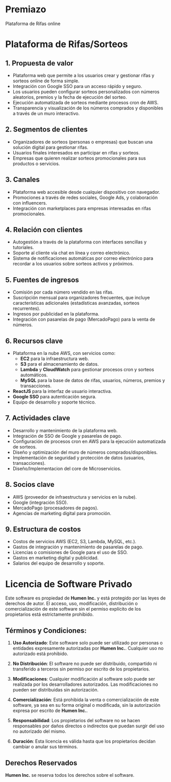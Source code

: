 # Premiazo
Plataforma de Rifas online

# Plataforma de Rifas/Sorteos

## 1. Propuesta de valor
- Plataforma web que permite a los usuarios crear y gestionar rifas y sorteos online de forma simple.
- Integración con Google SSO para un acceso rápido y seguro.
- Los usuarios pueden configurar sorteos personalizados con números aleatorios, premios y la fecha de ejecución del sorteo.
- Ejecución automatizada de sorteos mediante procesos cron de AWS.
- Transparencia y visualización de los números comprados y disponibles a través de un muro interactivo.

## 2. Segmentos de clientes
- Organizadores de sorteos (personas o empresas) que buscan una solución digital para gestionar rifas.
- Usuarios finales interesados en participar en rifas y sorteos.
- Empresas que quieren realizar sorteos promocionales para sus productos o servicios.

## 3. Canales
- Plataforma web accesible desde cualquier dispositivo con navegador.
- Promociones a través de redes sociales, Google Ads, y colaboración con influencers.
- Integración con marketplaces para empresas interesadas en rifas promocionales.

## 4. Relación con clientes
- Autogestión a través de la plataforma con interfaces sencillas y tutoriales.
- Soporte al cliente vía chat en línea y correo electrónico.
- Sistema de notificaciones automáticas por correo electrónico para recordar a los usuarios sobre sorteos activos y próximos.

## 5. Fuentes de ingresos
- Comisión por cada número vendido en las rifas.
- Suscripción mensual para organizadores frecuentes, que incluye características adicionales (estadísticas avanzadas, sorteos recurrentes).
- Ingresos por publicidad en la plataforma.
- Integración con pasarelas de pago (MercadoPago) para la venta de números.

## 6. Recursos clave
- Plataforma en la nube AWS, con servicios como:
  - **EC2** para la infraestructura web.
  - **S3** para el almacenamiento de datos.
  - **Lambda** y **CloudWatch** para gestionar procesos cron y sorteos automáticos.
  - **MySQL** para la base de datos de rifas, usuarios, números, premios y transacciones.
- **ReactJS** para la interfaz de usuario interactiva.
- **Google SSO** para autenticación segura.
- Equipo de desarrollo y soporte técnico.
  
## 7. Actividades clave
- Desarrollo y mantenimiento de la plataforma web.
- Integración de SSO de Google y pasarelas de pago.
- Configuración de procesos cron en AWS para la ejecución automatizada de sorteos.
- Diseño y optimización del muro de números comprados/disponibles.
- Implementación de seguridad y protección de datos (usuarios, transacciones).
- Diseño/Implementacion del core de Microservicios.

## 8. Socios clave
- AWS (proveedor de infraestructura y servicios en la nube).
- Google (integración SSO).
- MercadoPago (procesadores de pagos).
- Agencias de marketing digital para promoción.

## 9. Estructura de costos
- Costos de servicios AWS (EC2, S3, Lambda, MySQL, etc.).
- Gastos de integración y mantenimiento de pasarelas de pago.
- Licencias o comisiones de Google para el uso de SSO.
- Gastos en marketing digital y publicidad.
- Salarios del equipo de desarrollo y soporte.

# Licencia de Software Privado

Este software es propiedad de **Humen Inc.** y está protegido por las leyes de derechos de autor. El acceso, uso, modificación, distribución o comercialización de este software sin el permiso explícito de los propietarios está estrictamente prohibido.

## Términos y Condiciones:

1. **Uso Autorizado**: Este software solo puede ser utilizado por personas o entidades expresamente autorizadas por **Humen Inc.**. Cualquier uso no autorizado está prohibido.
  
2. **No Distribución**: El software no puede ser distribuido, compartido ni transferido a terceros sin permiso por escrito de los propietarios.
  
3. **Modificaciones**: Cualquier modificación al software solo puede ser realizada por los desarrolladores autorizados. Las modificaciones no pueden ser distribuidas sin autorización.

4. **Comercialización**: Está prohibida la venta o comercialización de este software, ya sea en su forma original o modificada, sin la autorización expresa por escrito de **Humen Inc.**.

5. **Responsabilidad**: Los propietarios del software no se hacen responsables por daños directos o indirectos que puedan surgir del uso no autorizado del mismo.

6. **Duración**: Esta licencia es válida hasta que los propietarios decidan cambiar o anular sus términos.

## Derechos Reservados
**Humen Inc.** se reserva todos los derechos sobre el software.
